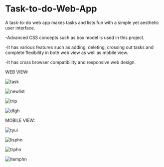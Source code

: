 # Task-to-do-Web-App

A task-to-do web app makes tasks and lists fun with a simple yet aesthetic user interface.

-Advanced CSS concepts such as box model is used in this project.

-It has various features such as adding, deleting, crossing out tasks and complete flexibility 
in both web view as well as mobile view. 

-It has cross browser compatibility and responsive web design.

WEB VIEW:

![task](https://user-images.githubusercontent.com/68725674/157603204-6dcb669d-303a-4961-bdf2-dd34873b253d.jpg)

![newlist](https://user-images.githubusercontent.com/68725674/157603303-bdb159cc-e7a0-41fc-9563-450d9fbdba63.jpg)

![trip](https://user-images.githubusercontent.com/68725674/157603361-82754377-be4c-465c-ace0-d741c5522cdc.jpg)

![dfgh](https://user-images.githubusercontent.com/68725674/157603389-4dac122a-3e02-4f67-ab5f-4c123eafd49c.jpg)

MOBILE VIEW:

![tyui](https://user-images.githubusercontent.com/68725674/157603465-421e44f2-747c-4842-946f-3433b642fcd0.jpg)

![lisphn](https://user-images.githubusercontent.com/68725674/157603538-a1a8df8a-6967-47b8-a934-ebf7e7baa601.jpg)

![trphn](https://user-images.githubusercontent.com/68725674/157603574-9730d8a9-5dc3-4ced-9a10-769b3b07f0c4.jpg)

![itemphn](https://user-images.githubusercontent.com/68725674/157603603-56edeedb-a4c2-4d98-836b-5b2e8f2f0bcd.jpg)
